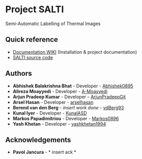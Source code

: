 # Project SALTI
Semi-Automatic Labelling of Thermal Images

## Quick reference
* [Documentation WIKI](https://github.com/tue-mps-edu/asd-pdeng-project-2020-developer/wiki/Home) (Installation & project documentation)
* [SALTI source code](SALTI/)

## Authors
* **Abhishek Balakrishna Bhat** - Developer - [Abhishek0895](https://github.com/Abhishek0895)
* **Alireza Moayyedi** - Developer - [A-Moayyedi](https://github.com/A-Moayyedi)
* **Arjun Pradeep Kumar** - Developer - [ArjunPradeepGit](https://github.com/ArjunPradeepGit)
* **Arsel Hasan** - Developer - [arselhasan](https://github.com/arselhasan)
* **Berend van den Berg** - *insert work done* - [vdBerg93](https://github.com/vdBerg93)
* **Kunal Iyer** - Developer - [KunalASD](https://github.com/KunalASD)
* **Markos Papadimitriou** - Developer - [Markos0896](https://github.com/Markos0896)
* **Yash Khetan** - Developer - [yashkhetan1994](https://github.com/yashkhetan1994)



## Acknowledgements
* **Pavol Jancura** - * insert ack *
